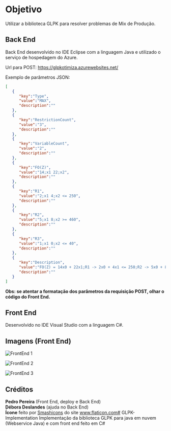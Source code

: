 # Objetivo

Utilizar a biblioteca GLPK para resolver problemas de Mix de Produção.

## Back End

Back End desenvolvido no IDE Eclipse com a linguagem Java e utilizado o serviço de hospedagem do Azure.

Url para POST: https://glpkotimiza.azurewebsites.net/

Exemplo de parâmetros JSON:

```json
[
   {
      "key":"Type",
      "value":"MAX",
      "description":""
   },
   {
      "key":"RestrictionCount",
      "value":"3",
      "description":""
   },
   {
      "key":"VariableCount",
      "value":"2",
      "description":""
   },
   {
      "key":"FO(Z)",
      "value":"14;x1 22;x2",
      "description":""
   },
   {
      "key":"R1",
      "value":"2;x1 4;x2 <= 250",
      "description":""
   },
   {
      "key":"R2",
      "value":"5;x1 8;x2 >= 460",
      "description":""
   },
   {
      "key":"R3",
      "value":"1;x1 0;x2 <= 40",
      "description":""
   },
   {
      "key":"Description",
      "value":"FO(Z) = 14x0 + 22x1;R1 -> 2x0 + 4x1 <= 250;R2 -> 5x0 + 8x1 >= 460;R3 -> 1x0 + 0x1 <= 40;",
      "description":""
   }
]
```

**Obs: se atentar a formatação dos parâmetros da requisição POST, olhar o código do Front End.**

## Front End

Desenvolvido no IDE Visual Studio com a linguagem C#.

## Imagens (Front End)

![FrontEnd 1](https://imgur.com/T6hsroc.png)

![FrontEnd 2](https://imgur.com/50xHw5K.png)

![FrontEnd 3](https://imgur.com/VsU3WxY.png)

## Créditos

**Pedro Pereira** (Front End, deploy e Back End)  
**Débora Deslandes** (ajuda no Back End)  
**Ícone** feito por [Smashicons](https://www.flaticon.com/authors/smashicons "Smashicons") do site www.flaticon.com# GLPK-Implementation
Implementação da biblioteca GLPK para java em nuvem (Webservice Java) e com front end feito em C#
